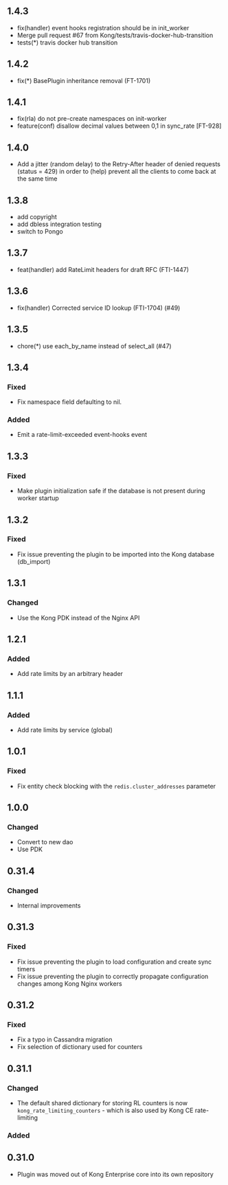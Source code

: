 ## 1.4.3

- fix(handler) event hooks registration should be in init_worker
- Merge pull request #67 from Kong/tests/travis-docker-hub-transition
- tests(*) travis docker hub transition

## 1.4.2

- fix(*) BasePlugin inheritance removal (FT-1701)

## 1.4.1

- fix(rla) do not pre-create namespaces on init-worker
- feature(conf) disallow decimal values between 0,1 in sync_rate [FT-928]

## 1.4.0

- Add a jitter (random delay) to the Retry-After header of denied requests (status = 429) in order to (help) prevent all the clients to come back at the same time

## 1.3.8

- add copyright
- add dbless integration testing
- switch to Pongo

## 1.3.7

- feat(handler) add RateLimit headers for draft RFC (FTI-1447)

## 1.3.6

- fix(handler) Corrected service ID lookup (FTI-1704) (#49)

## 1.3.5

- chore(*) use each_by_name instead of select_all (#47)

## 1.3.4

### Fixed

- Fix namespace field defaulting to nil.

### Added

- Emit a rate-limit-exceeded event-hooks event

## 1.3.3

### Fixed
- Make plugin initialization safe if the database is not present during worker startup

## 1.3.2

### Fixed

- Fix issue preventing the plugin to be imported into the Kong database (db_import)

## 1.3.1

### Changed

- Use the Kong PDK instead of the Nginx API

## 1.2.1

### Added

- Add rate limits by an arbitrary header

## 1.1.1

### Added

- Add rate limits by service (global)

## 1.0.1

### Fixed

- Fix entity check blocking with the `redis.cluster_addresses` parameter

## 1.0.0

### Changed

- Convert to new dao
- Use PDK

## 0.31.4

### Changed
 - Internal improvements

## 0.31.3

### Fixed

- Fix issue preventing the plugin to load configuration and create sync timers
- Fix issue preventing the plugin to correctly propagate configuration changes
among Kong Nginx workers

## 0.31.2

### Fixed

- Fix a typo in Cassandra migration
- Fix selection of dictionary used for counters

## 0.31.1

### Changed

- The default shared dictionary for storing RL counters is now
  `kong_rate_limiting_counters` - which is also used by Kong CE rate-limiting

### Added

## 0.31.0

- Plugin was moved out of Kong Enterprise core into its own repository
